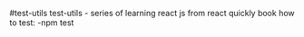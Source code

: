 #test-utils
test-utils - series of learning react js from react quickly book
how to test:
-npm test
